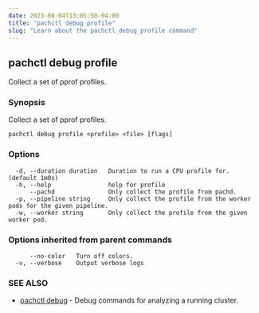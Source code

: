 ```yaml
---
date: 2023-08-04T13:05:50-04:00
title: "pachctl debug profile"
slug: "Learn about the pachctl_debug_profile command"
---
```


## pachctl debug profile

Collect a set of pprof profiles.

### Synopsis

Collect a set of pprof profiles.

```
pachctl debug profile <profile> <file> [flags]
```

### Options

```
  -d, --duration duration   Duration to run a CPU profile for. (default 1m0s)
  -h, --help                help for profile
      --pachd               Only collect the profile from pachd.
  -p, --pipeline string     Only collect the profile from the worker pods for the given pipeline.
  -w, --worker string       Only collect the profile from the given worker pod.
```

### Options inherited from parent commands

```
      --no-color   Turn off colors.
  -v, --verbose    Output verbose logs
```

### SEE ALSO

* [pachctl debug](/commands/pachctl_debug/)	 - Debug commands for analyzing a running cluster.

